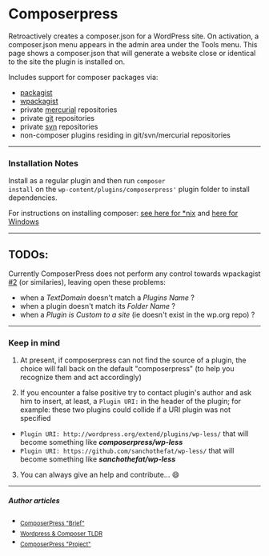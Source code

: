 Composerpress
=============

Retroactively creates a composer.json for a WordPress site. On activation, a composer.json menu appears in the admin area under the Tools menu. This page shows a composer.json that will generate a website close or identical to the site the plugin is installed on.

Includes support for composer packages via:

 - [packagist](https://packagist.org/)
 - [wpackagist](https://wpackagist.org/)
 - private [mercurial](https://en.wikipedia.org/wiki/Mercurial) repositories
 - private [git](https://en.wikipedia.org/wiki/Git) repositories
 - private [svn](https://en.wikipedia.org/wiki/Apache_Subversion) repositories
 - non-composer plugins residing in git/svn/mercurial repositories

---

### Installation Notes
Install as a regular plugin and then run <code>composer install</code> on the <code>wp-content/plugins/composerpress'</code> plugin folder to install dependencies.</p><p>For instructions on installing composer: <a href="http://getcomposer.org/doc/00-intro.md#installation-nix"> see here for *nix</a> and <a href="http://getcomposer.org/doc/00-intro.md#installation-windows">here for Windows</a></p>

---

## TODOs:
Currently ComposerPress does not perform any control towards wpackagist [#2](https://github.com/tomjn/composerpress/issues/2) (or similaries), leaving open these problems:
- when a _TextDomain_ doesn't match a _Plugins Name_ ?
- when a plugin doesn't match its _Folder Name_ ?
- when a _Plugin is Custom to a site_ (ie doesn't exist in the wp.org repo) ?

---

### Keep in mind

1. At present, if composerpress can not find the source of a plugin, the choice will fall back on the default "composerpress" (to help you recognize them and act accordingly)

2. If you encounter a false positive try to contact plugin's author  and ask him to insert, at least, a `Plugin URI:` in the header of the plugin; for example: these two plugins could collide if a URI plugin was not specified
  - `Plugin URI: http://wordpress.org/extend/plugins/wp-less/` that will become something like **_composerpress/wp-less_**
 - `Plugin URI: https://github.com/sanchothefat/wp-less/` that will become something like **_sanchothefat/wp-less_**

3. You can always give an help and contribute... :smile:

---

##### Author articles

- <sub>[ComposerPress "Brief"](https://tomjn.com/2013/10/01/composerpress/)</sub>
- <sub>[Wordpress & Composer TLDR](https://tomjn.com/2015/09/03/wordpress-and-composer-tldr/)</sub>
- <sub>[ComposerPress "Project"](https://tomjn.com/projects/composerpress/)</sub>
